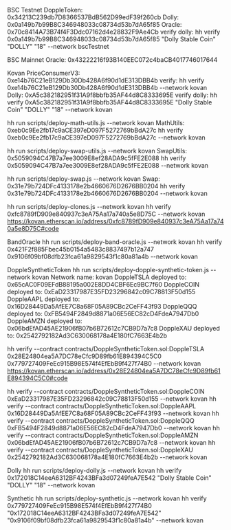 BSC Testnet
DoppleToken: 0x34213C239db7D8366537BdB562D99edF39f260cb
Dolly: 0x0a149b7b99B8C346948033c08734d53b7dA65f85
Oracle: 0x70c8414A73B74f4F3Ddc07162d4e28832F9Ae4Cb
verify dolly: hh verify 0x0a149b7b99B8C346948033c08734d53b7dA65f85 "Dolly Stable Coin" "DOLLY" "18" --network bscTestnet

BSC Mainnet
Oracle: 0x43222216f93B140EEC072c4baCB4017746017644

Kovan
PriceConsumerV3: 0xe14b76C21eB129Db30Db428A6f90d1dE313DBB4b
verify: hh verify 0xe14b76C21eB129Db30Db428A6f90d1dE313DBB4b --network kovan
Dolly: 0xA5c382182951f31A9f8bbfb35AF44d8C8333695E
verify dolly: hh verify 0xA5c382182951f31A9f8bbfb35AF44d8C8333695E "Dolly Stable Coin" "DOLLY" "18" --network kovan


hh run scripts/deploy-math-utils.js --network kovan
MathUtils: 0xeb0c9Ee2fb17c9aCE397eD097F5272769bBdA27c
hh verify 0xeb0c9Ee2fb17c9aCE397eD097F5272769bBdA27c --network kovan

hh run scripts/deploy-swap-utils.js --network kovan
SwapUtils: 0x5059094C47B7a7ee3009E8ef28ADA9c5fFE2E088
hh verify 0x5059094C47B7a7ee3009E8ef28ADA9c5fFE2E088 --network kovan

hh run scripts/deploy-swap.js --network kovan
Swap: 0x31e79b724DFc4133178e2b4660676D2676BB0204
hh verify 0x31e79b724DFc4133178e2b4660676D2676BB0204 --network kovan

hh run scripts/deploy-clones.js --network kovan
hh verify 0xfc8789fD909e840937c3eA75Aa17a740a5e8D75C --network kovan
https://kovan.etherscan.io/address/0xfc8789fD909e840937c3eA75Aa17a740a5e8D75C#code

BandOracle
hh run scripts/deploy-band-oracle.js --network kovan
hh verify 0x421F2f885Fbec45b0154a5483c8837497b12a747 0x9106f09bf08dfb23fca61a9829543f1c80a81a4b --network kovan

DoppleSyntheticToken
hh run scripts/deploy-dopple-synthetic-token.js --network kovan
Network name: kovan
DoppleTSLA deployed to: 0x65cAC0F09EFdB88195a002E8DD4CBF6Ec9BC7f60
DoppleCOIN deployed to: 0xEaD23317987E35FD23296842c09C78813F50d155
DoppleAAPL deployed to: 0x16D28449Da5AfEE7C8a68F05A89CBc2CeFF43f93
DoppleQQQ deployed to: 0xFB5494F2849d8871a06E56EC82cD4FdeA7947Db0
DoppleAMZN deployed to: 0x06bdEfAD45AE21906fB07b6B72612c7CB9D7a7c8
DoppleXAU deployed to: 0x2542792182Ad3C630068178a4E180fC7663E4b2b

hh verify --contract contracts/DoppleSyntheticToken.sol:DoppleTSLA 0x28E24804ea5A7DC78eCfc9D89fb61E894394C5C0 0x779727409FeEc915B98E574f4EfEbB9f427f74B0  --network kovan
https://kovan.etherscan.io/address/0x28E24804ea5A7DC78eCfc9D89fb61E894394C5C0#code

hh verify --contract contracts/DoppleSyntheticToken.sol:DoppleCOIN 0xEaD23317987E35FD23296842c09C78813F50d155 --network kovan
hh verify --contract contracts/DoppleSyntheticToken.sol:DoppleAAPL 0x16D28449Da5AfEE7C8a68F05A89CBc2CeFF43f93 --network kovan
hh verify --contract contracts/DoppleSyntheticToken.sol:DoppleQQQ 0xFB5494F2849d8871a06E56EC82cD4FdeA7947Db0 --network kovan
hh verify --contract contracts/DoppleSyntheticToken.sol:DoppleAMZN 0x06bdEfAD45AE21906fB07b6B72612c7CB9D7a7c8 --network kovan
hh verify --contract contracts/DoppleSyntheticToken.sol:DoppleXAU 0x2542792182Ad3C630068178a4E180fC7663E4b2b --network kovan

Dolly
hh run scripts/deploy-dolly.js --network kovan
hh verify 0x172018C14eeA6312BF4243BFa3d07249feA7E542 "Dolly Stable Coin" "DOLLY" "18"  --network kovan

Synthetic
hh run scripts/deploy-synthetic.js --network kovan
hh verify 0x779727409FeEc915B98E574f4EfEbB9f427f74B0 "0x172018C14eeA6312BF4243BFa3d07249feA7E542" "0x9106f09bf08dfb23fca61a9829543f1c80a81a4b"  --network kovan